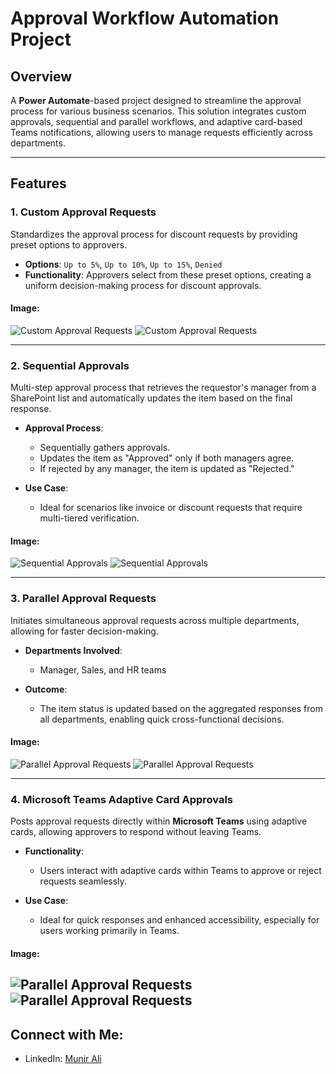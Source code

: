 # Approval Workflow Automation Project

## Overview
A **Power Automate**-based project designed to streamline the approval process for various business scenarios. This solution integrates custom approvals, sequential and parallel workflows, and adaptive card-based Teams notifications, allowing users to manage requests efficiently across departments.

---

## Features

### 1. Custom Approval Requests
Standardizes the approval process for discount requests by providing preset options to approvers.

- **Options**: `Up to 5%`, `Up to 10%`, `Up to 15%`, `Denied`
- **Functionality**: Approvers select from these preset options, creating a uniform decision-making process for discount approvals.

#### **Image**:
![Custom Approval Requests](Images/Custom1.jpg)
![Custom Approval Requests](Images/Custom2.jpg)

---

### 2. Sequential Approvals
Multi-step approval process that retrieves the requestor's manager from a SharePoint list and automatically updates the item based on the final response.

- **Approval Process**: 
  - Sequentially gathers approvals.
  - Updates the item as "Approved" only if both managers agree.
  - If rejected by any manager, the item is updated as "Rejected."
  
- **Use Case**: 
  - Ideal for scenarios like invoice or discount requests that require multi-tiered verification.

#### **Image**:
![Sequential Approvals](Images/Sequential1.jpg)
![Sequential Approvals](Images/Sequential2.jpg)

---

### 3. Parallel Approval Requests
Initiates simultaneous approval requests across multiple departments, allowing for faster decision-making.

- **Departments Involved**: 
  - Manager, Sales, and HR teams
  
- **Outcome**: 
  - The item status is updated based on the aggregated responses from all departments, enabling quick cross-functional decisions.

#### **Image**:
![Parallel Approval Requests](Images/Parallel2.jpg)
![Parallel Approval Requests](Images/Parallel3.jpg)

---

### 4. Microsoft Teams Adaptive Card Approvals
Posts approval requests directly within **Microsoft Teams** using adaptive cards, allowing approvers to respond without leaving Teams.

- **Functionality**: 
  - Users interact with adaptive cards within Teams to approve or reject requests seamlessly.
  
- **Use Case**: 
  - Ideal for quick responses and enhanced accessibility, especially for users working primarily in Teams.

#### **Image**: 
![Parallel Approval Requests](Images/Adaptive1.jpg)
![Parallel Approval Requests](Images/Adaptive2.jpg)
---
## Connect with Me:

- LinkedIn: [Munir Ali ](https://www.linkedin.com/in/munir-ali-7b9607234/)
